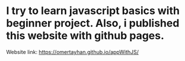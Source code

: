 # I try to learn javascript basics with beginner project. Also, i published this website with github pages.
Website link: https://omertayhan.github.io/appWithJS/
